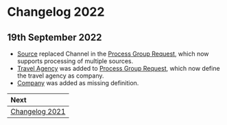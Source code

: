 # Changelog 2022

## 19th September 2022

* [Source](../mews-operations/reservations.md#source) replaced Channel in the [Process Group Request](../mews-operations/reservations.md#request), which now supports processing of multiple sources.
* [Travel Agency](../mews-operations/reservations.md#company) was added to [Process Group Request](../mews-operations/reservations.md#request), which now define the travel agency as company.
* [Company](../mews-operations/reservations.md#company) was added as missing definition.


| Next |
| :-- |
| [Changelog 2021](changelog2021.md) |